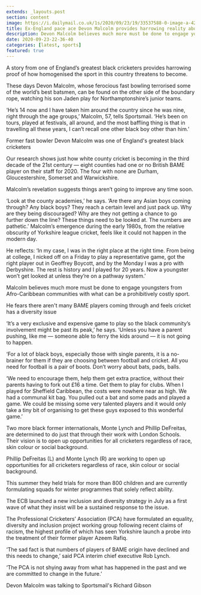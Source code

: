 ```yaml
---
extends: _layouts.post
section: content
image: https://i.dailymail.co.uk/1s/2020/09/23/19/33537588-0-image-a-42_1600885262777.jpg 
title: Ex-England pace ace Devon Malcolm provides harrowing reality about crickets diversity issue 
description: Devon Malcolm believes much more must be done to engage youngsters from Afro-Caribbean communities with what can be a prohibitively costly sport. 
date: 2020-09-23-22-36-40 
categories: [latest, sports] 
featured: true 
--- 
```

A story from one of England’s greatest black cricketers provides harrowing proof of how homogenised the sport in this country threatens to become.

These days Devon Malcolm, whose ferocious fast bowling terrorised some of the world’s best batsmen, can be found on the other side of the boundary rope, watching his son Jaden play for Northamptonshire’s junior teams.

‘He’s 14 now and I have taken him around the country since he was nine, right through the age groups,’ Malcolm, 57, tells Sportsmail. ‘He’s been on tours, played at festivals, all around, and the most baffling thing is that in travelling all these years, I can’t recall one other black boy other than him.’ 

Former fast bowler Devon Malcolm was one of England's greatest black cricketers

Our research shows just how white county cricket is becoming in the third decade of the 21st century — eight counties had one or no British BAME player on their staff for 2020. The four with none are Durham, Gloucestershire, Somerset and Warwickshire.

Malcolm’s revelation suggests things aren’t going to improve any time soon.

‘Look at the county academies,’ he says. ‘Are there any Asian boys coming through? Any black boys? They reach a certain level and just pack up. Why are they being discouraged? Why are they not getting a chance to go further down the line? These things need to be looked at. The numbers are pathetic.’ Malcolm’s emergence during the early 1980s, from the relative obscurity of Yorkshire league cricket, feels like it could not happen in the modern day.

He reflects: ‘In my case, I was in the right place at the right time. From being at college, I nicked off on a Friday to play a representative game, got the right player out in Geoffrey Boycott, and by the Monday I was a pro with Derbyshire. The rest is history and I played for 20 years. Now a youngster won’t get looked at unless they’re on a pathway system.’

Malcolm believes much more must be done to engage youngsters from Afro-Caribbean communities with what can be a prohibitively costly sport. 

He fears there aren't many BAME players coming through and feels cricket has a diversity issue

‘It’s a very exclusive and expensive game to play so the black community’s involvement might be past its peak,’ he says. ‘Unless you have a parent pushing, like me — someone able to ferry the kids around — it is not going to happen.

‘For a lot of black boys, especially those with single parents, it is a no-brainer for them if they are choosing between football and cricket. All you need for football is a pair of boots. Don’t worry about bats, pads, balls.

‘We need to encourage them, help them get extra practice, without their parents having to fork out £16 a time. Get them to play for clubs. When I played for Sheffield Caribbean, the costs were nowhere near as high. We had a communal kit bag. You pulled out a bat and some pads and played a game. We could be missing some very talented players and it would only take a tiny bit of organising to get these guys exposed to this wonderful game.’

Two more black former internationals, Monte Lynch and Phillip DeFreitas, are determined to do just that through their work with London Schools. Their vision is to open up opportunities for all cricketers regardless of race, skin colour or social background. 

Phillip DeFreitas (L) and Monte Lynch (R) are working to open up opportunities for all cricketers regardless of race, skin colour or social background.

This summer they held trials for more than 800 children and are currently formulating squads for winter programmes that solely reflect ability.

The ECB launched a new inclusion and diversity strategy in July as a first wave of what they insist will be a sustained response to the issue.

The Professional Cricketers’ Association (PCA) have formulated an equality, diversity and inclusion project working group following recent claims of racism, the highest profile of which has seen Yorkshire launch a probe into the treatment of their former player Azeem Rafiq.

‘The sad fact is that numbers of players of BAME origin have declined and this needs to change,’ said PCA interim chief executive Rob Lynch.

‘The PCA is not shying away from what has happened in the past and we are committed to change in the future.’

Devon Malcolm was talking to Sportsmail's Richard Gibson

